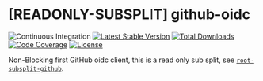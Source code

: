 # [READONLY-SUBSPLIT] github-oidc


![Continuous Integration](https://github.com/php-api-clients/github-oidc/workflows/Continuous%20Integration/badge.svg)
[![Latest Stable Version](https://poser.pugx.org/api-clients/github-oidc/v/stable.png)](https://packagist.org/packages/api-clients/github-oidc)
[![Total Downloads](https://poser.pugx.org/api-clients/github-oidc/downloads.png)](https://packagist.org/packages/api-clients/github-oidc)
[![Code Coverage](https://scrutinizer-ci.com/g/php-api-clients/github-oidc/badges/coverage.png?b==)](https://scrutinizer-ci.com/g/php-api-clients/github-oidc/?branch=)
[![License](https://poser.pugx.org/api-clients/github-oidc/license.png)](https://packagist.org/packages/api-clients/github-oidc)

Non-Blocking first GitHub oidc client, this is a read only sub split, see [`root-subsplit-github`](https://github.com/php-api-clients/root-subsplit-github).
